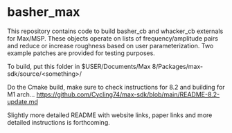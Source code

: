 # basher_max

This repository contains code to build basher_cb and whacker_cb externals for Max/MSP.
These objects operate on lists of frequency/amplitude pairs and reduce or increase roughness based on user parameterization.
Two example patches are provided for testing purposes.

To build, put this folder in $USER/Documents/Max 8/Packages/max-sdk/source/\<something\>/

Do the Cmake build, make sure to check instructions for 8.2 and building for M1 arch...
https://github.com/Cycling74/max-sdk/blob/main/README-8.2-update.md

Slightly more detailed README with website links, paper links and more detailed instructions is forthcoming.
